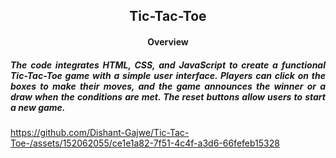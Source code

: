 ## <div align="center"> **Tic-Tac-Toe**</div>
#### <div align="center"> Overview </div>
##### <div align="Justify">  The code integrates HTML, CSS, and JavaScript to create a functional Tic-Tac-Toe game with a simple user interface. Players can click on the boxes to make their moves, and the game announces the winner or a draw when the conditions are met. The reset buttons allow users to start a new game.</div>


https://github.com/Dishant-Gajwe/Tic-Tac-Toe-/assets/152062055/ce1e1a82-7f51-4c4f-a3d6-66fefeb15328

